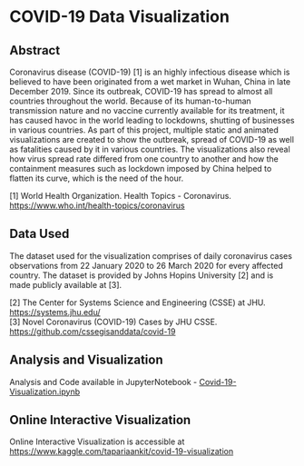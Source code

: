 # COVID-19 Data Visualization
## Abstract
Coronavirus disease (COVID-19) [1] is an highly infectious disease which is believed to have been originated
from a wet market in Wuhan, China in late December 2019. Since its outbreak, COVID-19 has spread
to almost all countries throughout the world. Because of its human-to-human transmission nature and no
vaccine currently available for its treatment, it has caused havoc in the world leading to lockdowns, shutting
of businesses in various countries. As part of this project, multiple static and animated visualizations are
created to show the outbreak, spread of COVID-19 as well as fatalities caused by it in various countries. The
visualizations also reveal how virus spread rate differed from one country to another and how the containment
measures such as lockdown imposed by China helped to flatten its curve, which is the need of the hour.

[1] World Health Organization. Health Topics - Coronavirus. https://www.who.int/health-topics/coronavirus

## Data Used
The dataset used for the visualization comprises of daily coronavirus cases observations from 22 January
2020 to 26 March 2020 for every affected country. The dataset is provided by Johns Hopins University [2]
and is made publicly available at [3].

[2] The Center for Systems Science and Engineering (CSSE) at JHU. https://systems.jhu.edu/ <br>
[3] Novel Coronavirus (COVID-19) Cases by JHU CSSE. https://github.com/cssegisanddata/covid-19

## Analysis and Visualization
Analysis and Code available in JupyterNotebook - [Covid-19-Visualization.ipynb](Covid-19-Visualization.ipynb)

## Online Interactive Visualization
Online Interactive Visualization is accessible at https://www.kaggle.com/tapariaankit/covid-19-visualization
